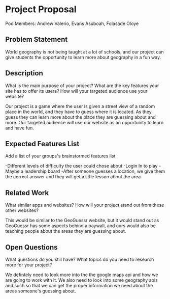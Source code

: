 # Project Proposal

Pod Members: Andrew Valerio, Evans Asuboah, Folasade Oloye

## Problem Statement

World geography is not being taught at a lot of schools, and our project can give students the opportunity to learn more about geography in a fun way.

## Description

What is the main purpose of your project? What are the key features your site has to offer its users? How will your targeted audience use your website?

Our project is a game where the user is given a street view of a random place in the world, and they have to guess where it is located. As they guess they can learn more about the place they are guessing about and more. Our targeted audience will use our website as an opportunity to learn and have fun.


## Expected Features List

Add a list of your groups's brainstormed features list

-Different levels of difficulty the user could chose about
-Login In to play
-Maybe a leadership board
-After someone guesses a location, we give them the correct answer and they will get a little lesson about the area

## Related Work

What similar apps and websites? How will your project stand out from these other websites?

This would be similar to the GeoGuessr website, but it would stand out as GeoGuessr has some aspects behind a paywall, and ours would also be teaching people about the areas they are guessing about.

## Open Questions

What questions do you still have? What topics do you need to research more for your project?

We defintely need to look more into the the google maps api and how we are going to work with it. We also need to look into some geography apis and such so that we can get the proper information we need about the areas someone's guessing about.

